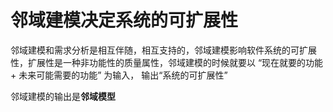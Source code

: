 # 邻域建模决定系统的可扩展性

邻域建模和需求分析是相互伴随，相互支持的，邻域建模影响软件系统的可扩展性，扩展性是一种非功能性的质量属性，邻域建模的时候就要以
“现在就要的功能 + 未来可能需要的功能” 为输入， 输出“系统的可扩展性”

邻域建模的输出是**邻域模型**


